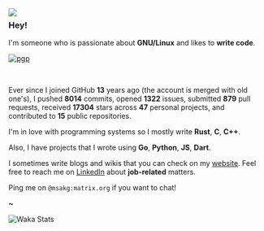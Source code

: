 <img align="left" src="https://msakg.com/bl-content/uploads/media/mordecai-coffee-128.png">

### Hey!

I'm someone who is passionate about **GNU/Linux** and likes to **write code**.

[![pgp](https://img.shields.io/badge/pgp-0xD860828DB5ED4BAC-313131?style=flat&labelColor=313131&color=313131)](https://github.com/imsakg.gpg)

<br>

Ever since I joined GitHub **13** years ago (the account is merged with old one's), I pushed **8014** commits, opened **1322** issues, submitted **879** pull requests, received **17304** stars across **47** personal projects, and contributed to **15** public repositories.

I'm in love with programming systems so I mostly write **Rust**, **C**, **C++**.

Also, I have projects that I wrote using **Go**, **Python**, **JS**, **Dart**.

I sometimes write blogs and wikis that you can check on my [website](https://msakg.com). Feel free to reach me on [LinkedIn](https://www.linkedin.com/in/msakg/) about **job-related** matters.

Ping me on `@msakg:matrix.org` if you want to chat!

**~**

![Waka Stats](https://github-readme-stats.vercel.app/api/wakatime?username=msa&langs_count=26&api_domain=waka.home.msakg.com&bg_color=1A202C&title_color=2F855A&icon_color=2F855A&text_color=ffffff&custom_title=Wakapi%20Stats&layout=compact)
